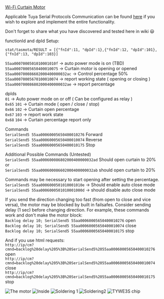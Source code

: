 [Wi-Fi Curtain Motor](https://www.aliexpress.com/item/32957276089.html)

Applicable Tuya Serial Protocols Communication can be found [here](https://github.com/arendst/Tasmota/files/3658412/protocol_CurtainM_20190926.pdf) if you wish to explore and implement the entire functionality.  

Don't forget to share what you have discovered and tested here in wiki :smiley:  

functionId and dpId Setup:  
```
stat/tasmota/RESULT = [{"fnId":11, "dpId":1},{"fnId":12, "dpId":101},{"fnId":13, "dpId":103}]
```

`55aa0007000501010001010f` -> auto power mode is on (TBD)  
`55aa00070005650400010075` -> Curtain motor is opening or opened  
`55aa000700086602000400000032ac` -> Control percentage 50%  
`55aa00070005670100010074` -> report working state ( opening or closing )  
`55aa000700086802000400000032ae` -> report percentage   


dpIds  
`01` -> Auto power mode on or off ( Can be configured as relay )  
`0x65` `101` -> Curtain mode ( open / close / stop)  
`0x66` `102` -> Curtain open percentage  
`0x67` `103` -> report work state  
`0x68` `104` -> Curtain percentage report only  

Commands  
`SerialSend5 55aa00060005650400010276` Forward  
`SerialSend5 55aa00060005650400010074` Reverse  
`SerialSend5 55aa00060005650400010175` Stop  

Additional Possible Commands (Untested)  
`SerialSend5 55aa000600086802000400000032ad` Should open curtain to 20%  
or  
`SerialSend5 55aa000600086602000400000032ab` should open curtain to 20%  

Commands may be necessary to start opening after setting the percentage.  
`SerialSend5 55aa0006000501010001010e` -> Should enable auto close mode  
`SerialSend5 55aa0006000501010001000d` -> should disable auto close mode  

If you send the direction changing too fast (from open to close and vice versa), the motor may be blocked by built in failsafes. Consider sending delay (1 sec) before changing direction. For example, these commands work and don't make the motor block:  
`Backlog delay 10; SerialSend5 55aa00060005650400010276` open  
`Backlog delay 10; SerialSend5 55aa00060005650400010074` close  
`Backlog delay 10; SerialSend5 55aa00060005650400010175` stop  

And if you use html requests:  
`http://ip/cm?cmnd=backlog%20delay%205%3B%20SerialSend5%2055aa00060005650400010276` open  
`http://ip/cm?cmnd=backlog%20delay%205%3B%20SerialSend5%2055aa00060005650400010074` close  
`http://ip/cm?cmnd=backlog%20delay%205%3B%20SerialSend5%2055aa00060005650400010175` stop  

![The motor](https://user-images.githubusercontent.com/16508296/65697684-01ae0f00-e084-11e9-91d5-eb85f312ef84.jpg)
![Inside](https://user-images.githubusercontent.com/16508296/65697737-1d191a00-e084-11e9-8752-6d5d78ce8abf.jpg)
![Soldering 1](https://user-images.githubusercontent.com/16508296/65697782-31f5ad80-e084-11e9-94d5-5e12d3aa278c.jpg)
![Soldering2](https://user-images.githubusercontent.com/16508296/65697826-4a65c800-e084-11e9-9129-16e61f57c3b7.jpg)
![TYWE3S chip](https://user-images.githubusercontent.com/16508296/65697877-5c476b00-e084-11e9-99e2-d0a96cea5096.jpg)
